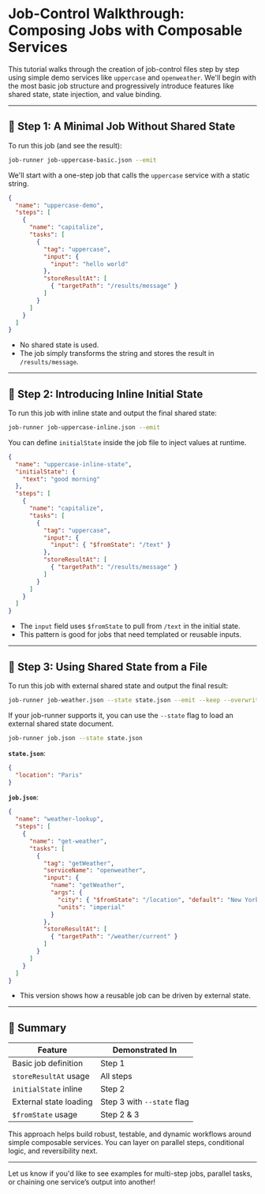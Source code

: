 # Job-Control Walkthrough: Composing Jobs with Composable Services

This tutorial walks through the creation of job-control files step by step using simple demo services like `uppercase` and `openweather`. We'll begin with the most basic job structure and progressively introduce features like shared state, state injection, and value binding.

---

## 🧱 Step 1: A Minimal Job Without Shared State

To run this job (and see the result):

```bash
job-runner job-uppercase-basic.json --emit
```

We'll start with a one-step job that calls the `uppercase` service with a static string.

```json
{
  "name": "uppercase-demo",
  "steps": [
    {
      "name": "capitalize",
      "tasks": [
        {
          "tag": "uppercase",
          "input": {
            "input": "hello world"
          },
          "storeResultAt": [
            { "targetPath": "/results/message" }
          ]
        }
      ]
    }
  ]
}
```

- No shared state is used.
- The job simply transforms the string and stores the result in `/results/message`.

---

## 🧱 Step 2: Introducing Inline Initial State

To run this job with inline state and output the final shared state:

```bash
job-runner job-uppercase-inline.json --emit
```

You can define `initialState` inside the job file to inject values at runtime.

```json
{
  "name": "uppercase-inline-state",
  "initialState": {
    "text": "good morning"
  },
  "steps": [
    {
      "name": "capitalize",
      "tasks": [
        {
          "tag": "uppercase",
          "input": {
            "input": { "$fromState": "/text" }
          },
          "storeResultAt": [
            { "targetPath": "/results/message" }
          ]
        }
      ]
    }
  ]
}
```

- The `input` field uses `$fromState` to pull from `/text` in the initial state.
- This pattern is good for jobs that need templated or reusable inputs.

---

## 🧱 Step 3: Using Shared State from a File

To run this job with external shared state and output the final result:

```bash
job-runner job-weather.json --state state.json --emit --keep --overwrite
```

If your job-runner supports it, you can use the `--state` flag to load an external shared state document.

```bash
job-runner job.json --state state.json
```

**`state.json`**:

```json
{
  "location": "Paris"
}
```

**`job.json`**:

```json
{
  "name": "weather-lookup",
  "steps": [
    {
      "name": "get-weather",
      "tasks": [
        {
          "tag": "getWeather",
          "serviceName": "openweather",
          "input": {
            "name": "getWeather",
            "args": {
              "city": { "$fromState": "/location", "default": "New York" },
              "units": "imperial"
            }
          },
          "storeResultAt": [
            { "targetPath": "/weather/current" }
          ]
        }
      ]
    }
  ]
}
```

- This version shows how a reusable job can be driven by external state.

---

## 🧠 Summary

| Feature                | Demonstrated In            |
| ---------------------- | -------------------------- |
| Basic job definition   | Step 1                     |
| `storeResultAt` usage  | All steps                  |
| `initialState` inline  | Step 2                     |
| External state loading | Step 3 with `--state` flag |
| `$fromState` usage     | Step 2 & 3                 |

This approach helps build robust, testable, and dynamic workflows around simple composable services. You can layer on parallel steps, conditional logic, and reversibility next.

---

Let us know if you'd like to see examples for multi-step jobs, parallel tasks, or chaining one service’s output into another!


